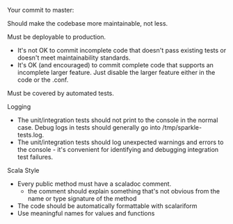Your commit to master:

Should make the codebase more maintainable, not less.

Must be deployable to production.
* It's not OK to commit incomplete code that doesn't pass existing tests or doesn't meet maintainability standards.
* It's OK (and encouraged) to commit complete code that supports an incomplete larger feature. 
Just disable the larger feature either in the code or the .conf.

Must be covered by automated tests.

Logging
* The unit/integration tests should not print to the console in the normal case. Debug logs in tests should
generally go into /tmp/sparkle-tests.log.
* The unit/integration tests should log unexpected warnings and errors to the console - it's convenient for 
identifying and debugging integration test failures.

Scala Style
* Every public method must have a scaladoc comment.
  * the comment should explain something that's not obvious from the name or type signature of the method
* The code should be automatically formattable with scalariform 
* Use meaningful names for values and functions 


